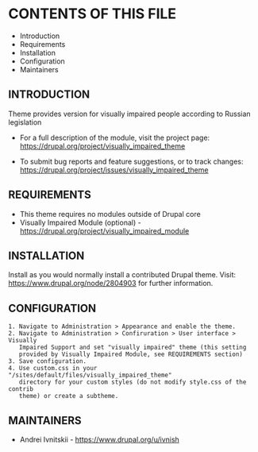 # CONTENTS OF THIS FILE

 * Introduction
 * Requirements
 * Installation
 * Configuration
 * Maintainers


## INTRODUCTION

Theme provides version for visually impaired people according to Russian
legislation

 * For a full description of the module, visit the project page:
   <https://drupal.org/project/visually_impaired_theme>

 * To submit bug reports and feature suggestions, or to track changes:
   <https://drupal.org/project/issues/visually_impaired_theme>


## REQUIREMENTS

 * This theme requires no modules outside of Drupal core
 * Visually Impaired Module (optional) - 
   <https://drupal.org/project/visually_impaired_module>


## INSTALLATION

Install as you would normally install a contributed Drupal theme. Visit:
<https://www.drupal.org/node/2804903> for further information.


## CONFIGURATION

    1. Navigate to Administration > Appearance and enable the theme.
    2. Navigate to Administration > Confiruration > User interface > Visually 
       Impaired Support and set "visually impaired" theme (this setting 
       provided by Visually Impaired Module, see REQUIREMENTS section)
    3. Save configuration.
    4. Use custom.css in your "/sites/default/files/visually_impaired_theme" 
       directory for your custom styles (do not modify style.css of the contrib
       theme) or create a subtheme.


## MAINTAINERS

 * Andrei Ivnitskii - <https://www.drupal.org/u/ivnish>
